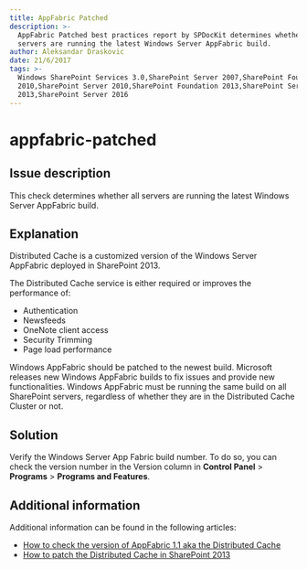 ```yaml
---
title: AppFabric Patched
description: >-
  AppFabric Patched best practices report by SPDocKit determines whether all
  servers are running the latest Windows Server AppFabric build.
author: Aleksandar Draskovic
date: 21/6/2017
tags: >-
  Windows SharePoint Services 3.0,SharePoint Server 2007,SharePoint Foundation
  2010,SharePoint Server 2010,SharePoint Foundation 2013,SharePoint Server
  2013,SharePoint Server 2016
---
```


# appfabric-patched

## Issue description

This check determines whether all servers are running the latest Windows Server AppFabric build.

## Explanation

Distributed Cache is a customized version of the Windows Server AppFabric deployed in SharePoint 2013.

The Distributed Cache service is either required or improves the performance of:

* Authentication
* Newsfeeds
* OneNote client access
* Security Trimming
* Page load performance

Windows AppFabric should be patched to the newest build. Microsoft releases new Windows AppFabric builds to fix issues and provide new functionalities. Windows AppFabric must be running the same build on all SharePoint servers, regardless of whether they are in the Distributed Cache Cluster or not.

## Solution

Verify the Windows Server App Fabric build number. To do so, you can check the version number in the Version column in **Control Panel** &gt; **Programs** &gt; **Programs and Features**.

## Additional information

Additional information can be found in the following articles:

* [How to check the version of AppFabric 1.1 aka the Distributed Cache](http://www.wictorwilen.se/how-to-check-the-version-of-appfabric-1.1-aka-the-distributed-cache)
* [How to patch the Distributed Cache in SharePoint 2013](http://www.wictorwilen.se/how-to-patch-the-distributed-cache-in-sharepoint-2013)

